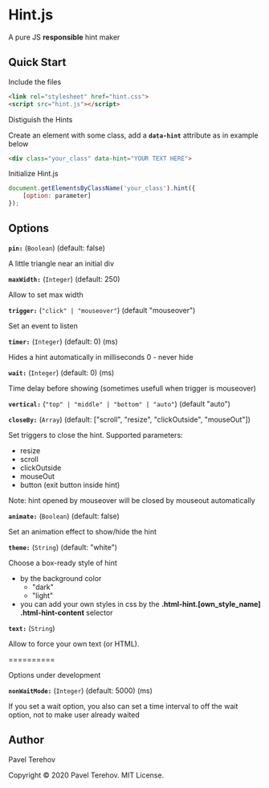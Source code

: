 # Hint.js
A pure JS **responsible** hint maker

## Quick Start

Include the files

```html
<link rel="stylesheet" href="hint.css">
<script src="hint.js"></script>
```

Distiguish the Hints

Create an element with some class, add a **`data-hint`** attribute  as in example below

```html
<div class="your_class" data-hint="YOUR TEXT HERE">
```

Initialize Hint.js

```js
document.getElementsByClassName('your_class').hint({
    [option: parameter]
});
```

## Options

**`pin:`** (`Boolean`) (default: false)

A little triangle near an initial div

**`maxWidth:`** (`Integer`) (default: 250)

Allow to set max width

**`trigger:`** (`"click" | "mouseover"`) (default "mouseover")

Set an event to listen

**`timer:`** (`Integer`) (default: 0) (ms)

Hides a hint automatically in milliseconds
0 - never hide

**`wait:`** (`Integer`) (default: 0) (ms)

Time delay before showing (sometimes usefull when trigger is mouseover)

**`vertical:`** (`"top" | "middle" | "bottom" | "auto"`) (default "auto")

**`closeBy:`** (`Array`) (default: ["scroll", "resize", "clickOutside", "mouseOut"])

Set triggers to close the hint. Supported parameters:
- resize
- scroll
- clickOutside
- mouseOut
- button (exit button inside hint)

Note: hint opened by mouseover will be closed by mouseout automatically

**`animate:`** (`Boolean`) (default: false)

Set an animation effect to show/hide the hint

**`theme:`** (`String`) (default: "white")

Choose a box-ready style of hint
- by the background color
    - "dark"
    - "light"
- you can add your own styles in css by the **.html-hint.[own_style_name] .html-hint-content** selector

**`text:`** (`String`)

Allow to force your own text (or HTML).

==========

Options under development

**`nonWaitMode:`** (`Integer`) (default: 5000) (ms)

If you set a wait option, you also can set a time interval to off the wait option, not to make user already waited


## Author

Pavel Terehov

Copyright &copy; 2020 Pavel Terehov. MIT License.